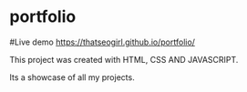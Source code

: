 # portfolio
#Live demo https://thatseogirl.github.io/portfolio/

This project was created with HTML, CSS AND JAVASCRIPT.

Its a showcase of all my projects.
